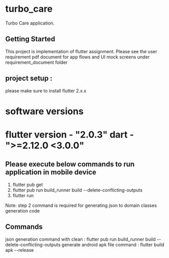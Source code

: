 # turbo_care

Turbo Care application.

## Getting Started

This project is implementation of flutter assignment.
Please see the user requirement pdf document for app flows and UI mock screens under requirement_document folder


## project setup :

please make sure to install flutter 2.x.x

software versions
====================================
flutter version - "2.0.3"
           dart - ">=2.12.0 <3.0.0"
====================================

## Please execute below commands to run application in mobile device

1) flutter pub get
2) flutter pub run build_runner build --delete-conflicting-outputs
3) flutter run

Note: step 2 command is required for generating json to domain classes generation code


## Commands

json generation command with clean : flutter pub run build_runner build --delete-conflicting-outputs
generate android apk file command  : flutter build apk --release

